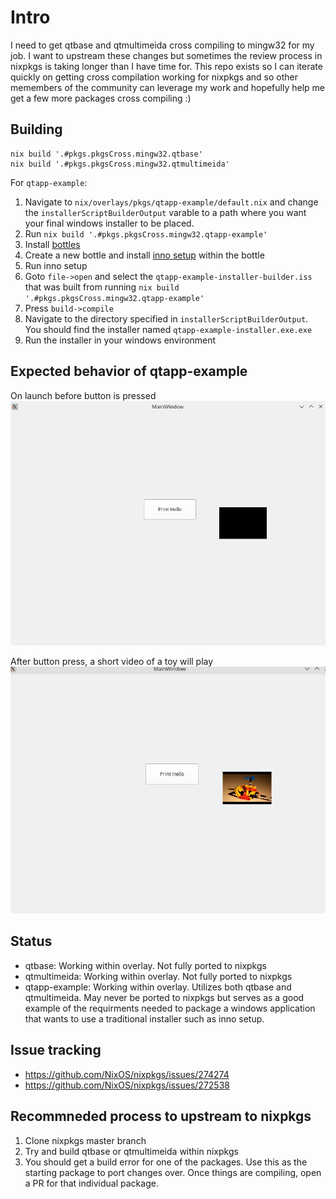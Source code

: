 # Intro
I need to get qtbase and qtmultimeida cross compiling to mingw32 for my job. I
want to upstream these changes but sometimes the review process in nixpkgs is taking
longer than I have time for. This repo exists so I can iterate quickly on
getting cross compilation working for nixpkgs and so other memembers of the
community can leverage my work and hopefully help me get a few more packages
cross compiling :)

## Building
```
nix build '.#pkgs.pkgsCross.mingw32.qtbase'
nix build '.#pkgs.pkgsCross.mingw32.qtmultimeida'
```

For `qtapp-example`: 
1. Navigate to `nix/overlays/pkgs/qtapp-example/default.nix`
and change the `installerScriptBuilderOutput` varable to a path where you want
your final windows installer to be placed.
2. Run `nix build '.#pkgs.pkgsCross.mingw32.qtapp-example'`
3. Install [bottles](https://usebottles.com/)
4. Create a new bottle and install [inno setup](https://jrsoftware.org/isdl.php#stable) within the bottle 
5. Run inno setup
6. Goto `file->open` and select the `qtapp-example-installer-builder.iss` that
   was built from running `nix build '.#pkgs.pkgsCross.mingw32.qtapp-example'`
7. Press `build->compile`
8. Navigate to the directory specified in `installerScriptBuilderOutput`. You
   should find the installer named `qtapp-example-installer.exe.exe` 
9. Run the installer in your windows environment

## Expected behavior of qtapp-example
On launch before button is pressed
![qtapp-example-beforeButtonPress](./images/qtapp-example-beforeButtonPress.png)

After button press, a short video of a toy will play
![](./images/qtapp-example-afterButtonPress.png)

## Status
- qtbase: Working within overlay. Not fully ported to nixpkgs
- qtmultimeida: Working within overlay. Not fully ported to nixpkgs
- qtapp-example: Working within overlay. Utilizes both qtbase and qtmultimeida.
    May never be ported to nixpkgs but serves as a good example of the
    requirments needed to package a windows application that wants to use a
    traditional installer such as inno setup.

## Issue tracking
- https://github.com/NixOS/nixpkgs/issues/274274
- https://github.com/NixOS/nixpkgs/issues/272538

## Recommneded process to upstream to nixpkgs 
1. Clone nixpkgs master branch
2. Try and build qtbase or qtmultimeida within nixpkgs
3. You should get a build error for one of the packages. Use this as the
   starting package to port changes over. Once things are compiling, open a PR
   for that individual package.
